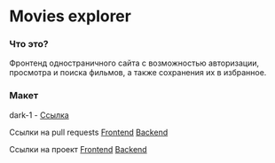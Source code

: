 # Movies explorer

### Что это?
Фронтенд одностраничного сайта с возможностью авторизации, просмотра и поиска фильмов, а также сохранения их в избранное. 

### Макет
dark-1 - [Ссылка](https://www.figma.com/file/6FMWkB94wE7KTkcCgUXtnC/%D0%94%D0%B8%D0%BF%D0%BB%D0%BE%D0%BC%D0%BD%D1%8B%D0%B9-%D0%BF%D1%80%D0%BE%D0%B5%D0%BA%D1%82?node-id=1%3A6015&mode=dev)

Ссылки на pull requests
[Frontend](https://github.com/Thealekzzz/movies-explorer-frontend/pull/2)
[Backend](https://github.com/Thealekzzz/movies-explorer-api/pull/2)

Ссылки на проект
[Frontend](http://kznv.alex.diploma.nomoredomainsicu.ru/)
[Backend](https://api.kznv.alex.diploma.nomoredomainsicu.ru)